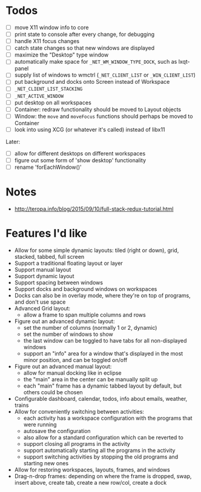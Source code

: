 # Todos

* [ ] move X11 window info to core
* [ ] print state to console after every change, for debugging
* [ ] handle X11 focus changes
* [ ] catch state changes so that new windows are displayed
* [ ] maximize the "Desktop" type window
* [ ] automatically make space for `_NET_WM_WINDOW_TYPE_DOCK`, such as lxqt-panel
* [ ] supply list of windows to wmctrl (`_NET_CLIENT_LIST` or `_WIN_CLIENT_LIST`)
* [ ] put background and docks onto Screen instead of Workspace
* [ ] `_NET_CLIENT_LIST_STACKING`
* [ ] `_NET_ACTIVE_WINDOW`
* [ ] put desktop on all workspaces
* [ ] Container: redraw functionality should be moved to Layout objects
* [ ] Window: the `move` and `moveFocus` functions should perhaps be moved to Container
* [ ] look into using XCG (or whatever it's called) instead of libx11

Later:
* [ ] allow for different desktops on different workspaces
* [ ] figure out some form of 'show desktop' functionality
* [ ] rename 'forEachWindow()'

# Notes

* <http://teropa.info/blog/2015/09/10/full-stack-redux-tutorial.html>

# Features I'd like

* Allow for some simple dynamic layouts: tiled (right or down), grid, stacked, tabbed, full screen
* Support a traditional floating layout or layer
* Support manual layout
* Support dynamic layout
* Support spacing between windows
* Support docks and background windows on workspaces
* Docks can also be in overlay mode, where they're on top of programs, and don't use space
* Advanced Grid layout:
	* allow a frame to span multiple columns and rows
* Figure out an advanced dynamic layout:
	* set the number of columns (normally 1 or 2, dynamic)
	* set the number of windows to show
	* the last window can be toggled to have tabs for all non-displayed windows
	* support an "info" area for a window that's displayed in the most minor position, and can be toggled on/off
* Figure out an advanced manual layout:
	* allow for manual docking like in eclipse
	* the "main" area in the center can be manually split up
	* each "main" frame has a dynamic tabbed layout by default, but others could be chosen
* Configurable dashboard, calendar, todos, info about emails, weather, trains
* Allow for conveniently switching between activities:
	* each activity has a workspace configuration with the programs that were running
	* autosave the configuration
	* also allow for a standard configuration which can be reverted to
	* support closing all programs in the activity
	* support automatically starting all the programs in the activity
	* support switching activities by stopping the old programs and starting new ones
* Allow for restoring workspaces, layouts, frames, and windows
* Drag-n-drop frames: depending on where the frame is dropped, swap, insert above, create tab, create a new row/col, create a dock
